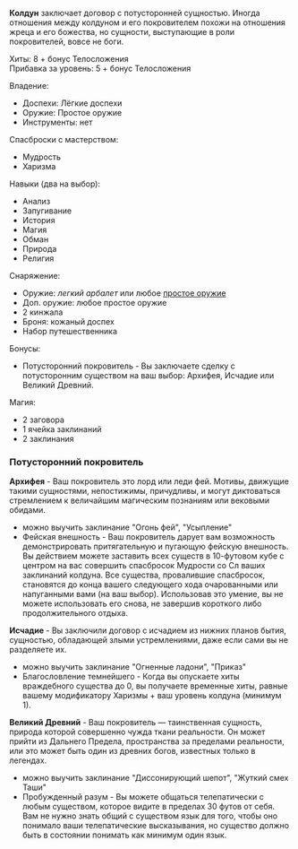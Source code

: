 **Колдун** заключает договор с потусторонней сущностью. Иногда отношения между колдуном и его покровителем похожи на отношения жреца и его божества, но сущности, выступающие в роли покровителей, вовсе не боги.

Хиты: 8 + бонус Телосложения<br>
Прибавка за уровень: 5 + бонус Телосложения

Владение:
- Доспехи: Лёгкие доспехи
- Оружие: Простое оружие
- Инструменты: нет

Спасброски с мастерством:
- Мудрость
- Харизма

Навыки (два на выбор):
- Анализ
- Запугивание
- История
- Магия
- Обман
- Природа
- Религия

Снаряжение:
- Оружие: *легкий арбалет* или любое [простое оружие](<../Владение оружием.md>)
- Доп. оружие: любое простое оружие
- 2 кинжала
- Броня: кожаный доспех
- Набор путешественника

Бонусы:
- Потусторонний покровитель - Вы заключаете сделку с потусторонним существом на ваш выбор: Архифея, Исчадие или Великий Древний.

Магия:
- 2 заговора
- 1 ячейка заклинаний
- 2 заклинания

### Потусторонний покровитель

**Архифея** - Ваш покровитель это лорд или леди фей. Мотивы, движущие такими сущностями, непостижимы, причудливы, и могут диктоваться стремлением к величайшим магическим познаниям или вековыми обидами.
- можно выучить заклинание "Огонь фей", "Усыпление"
- Фейская внешность - Ваш покровитель дарует вам возможность демонстрировать притягательную и пугающую фейскую внешность. Вы действием можете заставить всех существ в 10-футовом кубе с центром на вас совершить спасбросок Мудрости со Сл ваших заклинаний колдуна. Все существа, провалившие спасбросок, становятся до конца вашего следующего хода очарованными или напуганными вами (на ваш выбор). Использовав это умение, вы не можете использовать его снова, не завершив короткого либо продолжительного отдыха.

**Исчадие** - Вы заключили договор с исчадием из нижних планов бытия, сущностью, обладающей злыми устремлениями, даже если сами вы не разделяете их.
- можно выучить заклинание "Огненные ладони", "Приказ"
- Благословление темнейшего - Когда вы опускаете хиты враждебного существа до 0, вы получаете временные хиты, равные вашему модификатору Харизмы + ваш уровень колдуна (минимум 1).

**Великий Древний** - Ваш покровитель — таинственная сущность, природа которой совершенно чужда ткани реальности. Он может прийти из Дальнего Предела, пространства за пределами реальности, или это может быть один из древних богов, известных только в легендах.
- можно выучить заклинание "Диссонирующий шепот", "Жуткий смех Таши"
- Пробужденный разум - Вы можете общаться телепатически с любым существом, которое видите в пределах 30 футов от себя. Вам не нужно знать общий с существом язык для того, чтобы оно понимало ваши телепатические высказывания, но существо должно быть в состоянии понимать как минимум один язык.